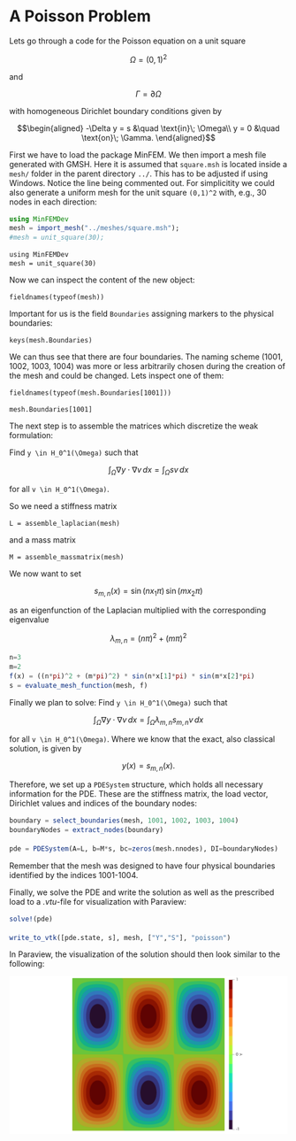# A Poisson Problem

Lets go through a code for the Poisson equation on a unit square

```math
\Omega = (0,1)^2
```
and
```math
\Gamma = \partial \Omega
```
with homogeneous Dirichlet boundary conditions given by

```math
\begin{aligned}
-\Delta y = s &\quad \text{in}\; \Omega\\
y = 0 &\quad \text{on}\; \Gamma.
\end{aligned}
```

First we have to load the package MinFEM. We then import a mesh file generated with GMSH.
Here it is assumed that `square.msh` is located inside a `mesh/` folder in
the parent directory `../`.
This has to be adjusted if using Windows. 
Notice the line being commented out.
For simplicitity we could also generate a uniform mesh for the unit square ``(0,1)^2``
with, e.g., 30 nodes in each direction:

```julia
using MinFEMDev
mesh = import_mesh("../meshes/square.msh");
#mesh = unit_square(30);
```

```@setup poisson
using MinFEMDev
mesh = unit_square(30)
```

Now we can inspect the content of the new object:

```@example poisson
fieldnames(typeof(mesh))
```

Important for us is the field `Boundaries` assigning markers to the physical boundaries:

```@example poisson
keys(mesh.Boundaries)
```

We can thus see that there are four boundaries. The naming scheme (1001, 1002, 1003, 1004)
was more or less arbitrarily chosen during the creation of the mesh and could be changed.
Lets inspect one of them:

```@example poisson
fieldnames(typeof(mesh.Boundaries[1001]))
```

```@example poisson
mesh.Boundaries[1001]
```

The next step is to assemble the matrices which discretize the weak formulation:

Find ``y \in H_0^1(\Omega)`` such that

```math
\int_\Omega \nabla y \cdot \nabla v\, dx = \int_\Omega s v\, dx
```

for all ``v \in H_0^1(\Omega)``.

So we need a stiffness matrix

```@example poisson
L = assemble_laplacian(mesh)
```

and a mass matrix

```@example poisson
M = assemble_massmatrix(mesh)
```

We now want to set

```math
s_{m,n}(x) = \sin(n x_1 \pi)\,\sin(m x_2 \pi)
```

as an eigenfunction of the Laplacian multiplied with the corresponding eigenvalue

```math
\lambda_{m,n} = (n\pi)^2 + (m\pi)^2
```

```julia
n=3
m=2
f(x) = ((n*pi)^2 + (m*pi)^2) * sin(n*x[1]*pi) * sin(m*x[2]*pi)
s = evaluate_mesh_function(mesh, f)
```

Finally we plan to solve: Find ``y \in H_0^1(\Omega)`` such that

```math
\int_\Omega \nabla y \cdot \nabla v\, dx = \int_\Omega \lambda_{m,n} s_{m,n} v\, dx
```

for all ``v \in H_0^1(\Omega)``. Where we know that the exact, also classical solution,
is given by

```math
y(x) = s_{m,n}(x).
```

Therefore, we set up a `PDESystem` structure, which holds all necessary information
for the PDE.
These are the stiffness matrix, the load vector, Dirichlet values and
indices of the boundary nodes:

```julia
boundary = select_boundaries(mesh, 1001, 1002, 1003, 1004)
boundaryNodes = extract_nodes(boundary)

pde = PDESystem(A=L, b=M*s, bc=zeros(mesh.nnodes), DI=boundaryNodes)
```

Remember that the mesh was designed to have four physical boundaries identified
by the indices 1001-1004.

Finally, we solve the PDE and write the solution as well as the prescribed load
to a *.vtu*-file for visualization with Paraview:

```julia
solve!(pde)

write_to_vtk([pde.state, s], mesh, ["Y","S"], "poisson")
```

In Paraview, the visualization of the solution should then look similar to the following:

![Result](../assets/examples/result_poisson.png)
